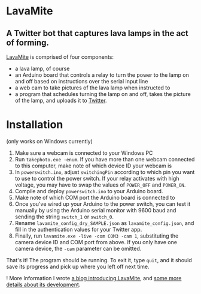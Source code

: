 # LavaMite
## A Twitter bot that captures lava lamps in the act of forming.

[LavaMite](https://twitter.com/lava_mite) is comprised of four components:
* a lava lamp, of course
* an Arduino board that controls a relay to turn the power to the lamp on and off based on instructions over the serial input line
* a web cam to take pictures of the lava lamp when instructed to
* a program that schedules turning the lamp on and off, takes the picture of the lamp, and uploads it to [Twitter](https://twitter.com/lava_mite).

# Installation
(only works on Windows currently)

1. Make sure a webcam is connected to your Windows PC
1. Run `takephoto.exe -enum`. If you have more than one webcam connected to this computer, make note of which device ID your webcam is
1. In `powerswitch.ino`, adjust `switchingPin` according to which pin you want to use to control the power switch. If your relay activates with high voltage, you may have to swap the values of `POWER_OFF` and `POWER_ON`.
1. Compile and deploy `powerswitch.ino` to your Arduino board.
1. Make note of which COM port the Arduino board is connected to
1. Once you've wired up your Arduino to the power switch, you can test it manually by using the Arduino serial monitor with 9600 baud and sending the string `switch_1` or `switch_0`.
1. Rename `lavamite_config_dry_SAMPLE.json` as `lavamite_config.json`, and fill in the authentication values for your Twitter app.
1. Finally, run `lavamite.exe -live -com COM3 -cam 1`, substituting the camera device ID and COM port from above. If you only have one camera device, the `-cam` parameter can be omitted.

That's it! The program should be running. To exit it, type `quit`, and it should save its progress and pick up where you left off next time.

! More Information
I wrote [a blog introducing LavaMite](https://barncover.blogspot.com/2014/05/lavamite-it-out-now.html), and [some more details about its development](https://barncover.blogspot.com/2014/06/developing-lavamite.html).
